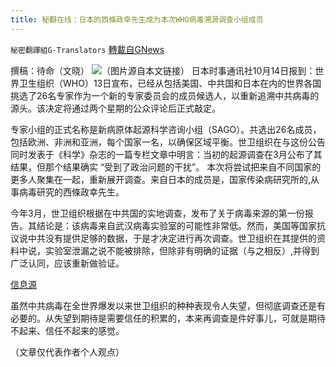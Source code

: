 ```yaml
---
title: 秘翻在线：日本的西條政幸先生成为本次WHO病毒溯源调查小组成员
---
```

`秘密翻譯組G-Translators` [轉載自GNews](https://gnews.org/zh-hans/1592974/)

撰稿：待命（文晓）
![](https://assets.gnews.org/wp-content/uploads/2021/10/画像1-11.png)（图片源自本文链接）
日本时事通讯社10月14日报到：世界卫生组织（WHO）13日宣布，已经从包括美国、中共国和日本在内的世界各国挑选了26名专家作为一个新的专家委员会的成员候选人，以重新追溯中共病毒的源头。该决定将通过两个星期的公众评论后正式敲定。

专家小组的正式名称是新病原体起源科学咨询小组（SAGO）。共选出26名成员，包括欧洲、非洲和亚洲，每个国家一名，以确保区域平衡。世卫组织在与这份公告同时发表于《科学》杂志的一篇专栏文章中明言：当初的起源调查在3月公布了其结果，但那个结果确实 “受到了政治问题的干扰”。 本次将尝试把来自不同国家的更多人聚集在一起，重新展开调查。来自日本的成员是，国家传染病研究所的,从事病毒研究的西條政幸先生。

今年3月，世卫组织根据在中共国的实地调查，发布了关于病毒来源的第一份报告。其结论是：该病毒来自武汉病毒实验室的可能性非常低。然而，美国等国家抗议说中共没有提供足够的数据，于是才决定进行再次调查。世卫组织在其提供的资料中说，实验室泄漏之说不能被排除，但除非有明确的证据（与之相反）,并得到广泛认同，应该重新做验证。

[信息源](https://news.yahoo.co.jp/articles/a46bce1c0f990e230d1c6f82aa01ec8e786cde44)

虽然中共病毒在全世界爆发以来世卫组织的种种表现令人失望，但彻底调查还是有必要的。从失望到期待是需要信任的积累的，本来再调查是件好事儿，可就是期待不起来、信任不起来的感觉。

（文章仅代表作者个人观点）
